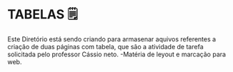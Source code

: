 # TABELAS 🗒️

  Este Diretório está sendo criando para armasenar aquivos referentes a criação de duas páginas com tabela, que são a atividade de tarefa
solicitada pelo professor Cássio neto. -Matéria de leyout e marcação para web.
